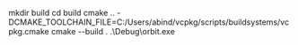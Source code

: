 mkdir build
cd build
cmake .. -DCMAKE_TOOLCHAIN_FILE=C:/Users/abind/vcpkg/scripts/buildsystems/vcpkg.cmake
cmake --build .
.\Debug\orbit.exe